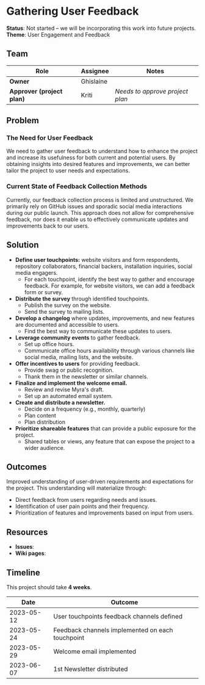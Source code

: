 # Gathering User Feedback

**Status**: Not started – we will be incorporating this work into future projects.
**Theme**: User Engagement and Feedback

## Team

| Role | Assignee | Notes |
|-|-|-|
| **Owner** | Ghislaine | |
| **Approver (project plan)** | Kriti | *Needs to approve project plan* |

## Problem

### The Need for User Feedback
We need to gather user feedback to understand how to enhance the project and increase its usefulness for both current and potential users. By obtaining insights into desired features and improvements, we can better tailor the project to user needs and expectations.

### Current State of Feedback Collection Methods
Currently, our feedback collection process is limited and unstructured. We primarily rely on GitHub issues and sporadic social media interactions during our public launch. This approach does not allow for comprehensive feedback, nor does it enable us to effectively communicate updates and improvements back to our users.

## Solution

- **Define user touchpoints:** website visitors and form respondents, repository collaborators, financial backers, installation inquiries, social media engagers.
  - For each touchpoint, identify the best way to gather and encourage feedback. For example, for website visitors, we can add a feedback form or survey.
- **Distribute the survey** through identified touchpoints.
  - Publish the survey on the website.
  - Send the survey to mailing lists.
- **Develop a changelog** where updates, improvements, and new features are documented and accessible to users.
  - Find the best way to communicate these updates to users.
- **Leverage community events** to gather feedback.
  - Set up office hours.
  - Communicate office hours availability through various channels like social media, mailing lists, and the website.
- **Offer incentives to users** for providing feedback.
  - Provide swag or public recognition.
  - Thank them in the newsletter or similar channels.
- **Finalize and implement the welcome email.**
  - Review and revise Myra's draft.
  - Set up an automated email system.
- **Create and distribute a newsletter.**
  - Decide on a frequency (e.g., monthly, quarterly)
  - Plan content
  - Plan distribution
- **Prioritize shareable features** that can provide a public exposure for the project.
  - Shared tables or views, any feature that can expose the project to a wider audience.

## Outcomes

Improved understanding of user-driven requirements and expectations for the project. This understanding will materialize through:

- Direct feedback from users regarding needs and issues.
- Identification of user pain points and their frequency.
- Prioritization of features and improvements based on input from users.

## Resources

- **Issues**:
- **Wiki pages**:

## Timeline

This project should take **4 weeks**.

| Date | Outcome |
| - | - |
| 2023-05-12 | User touchpoints feedback channels defined |
| 2023-05-24 | Feedback channels implemented on each touchpoint |
| 2023-05-29 | Welcome email implemented |
| 2023-06-07 | 1st Newsletter distributed |
